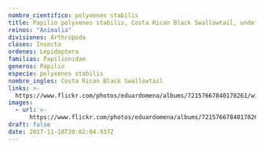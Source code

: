 ```yaml
---
nombre_cientifico: polyxenes stabilis 
title: Papilio polyxenes stabilis, Costa Rican Black Swallowtail, undefined
reinos: "Animalia"
divisiones: Arthropoda
clases: Insecta
ordenes: Lepidoptera
familias: Papilionidae
generos: Papilio
especie: polyxenes stabilis
nombre_ingles: Costa Rican Black Swallowtail
links: >-
  https://www.flickr.com/photos/eduardomena/albums/72157667840178261/with/32252193644/
images:
  - url: >-
      https://www.flickr.com/photos/eduardomena/albums/72157667840178261/with/32252193644/
draft: false
date: 2017-11-18T20:02:04.937Z
---
```


